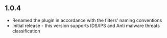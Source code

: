## 1.0.4
  - Renamed the plugin in accordance with the filters' naming conventions
  - Initial release - this version supports IDS/IPS and Anti malware threats classification
